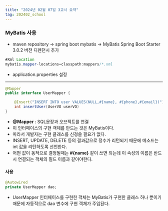 ```yaml
---
title: "2024년 02월 07일 3교시 요약"
tag: 202402_school
---
```


### MyBatis 사용

- maven repository -> spring boot mybatis -> MyBatis Spring Boot Starter 3.0.2 버전 디펜던시 추가

```java
#Xml Location
mybatis.mapper-locations=classpath:mappers/*.xml
```

- application.properties 설정

---

```java
@Mapper
public interface UserMapper {

    @Insert("INSERT INTO user VALUES(NULL,#{name}, #{phone},#{email})")
    int insertUser(UserVO userVO)
}
```
 - **@Mapper** : SQL문장과 오브젝트를 연결
 - 이 인터페이스의 구현 객체를 만드는 것은 MyBatis이다. 
 - 따라서 개발자는 구현 클래스를 신경쓸 필요가 없다.
 - INSERT, UPDATE, DELETE 등의 결과값으로 정수가 리턴되기 때문에 메소드는 int 값을 리턴하도록 선언한다.
 - 어떤 값이 동적으로 결정될때는 **#{name}** 같이 쓰면 되는데 이 속성의 이름은 반드시 연결되는 객체의 필드 이름과 같아야한다.


#### 사용

```java
@Autowired
private UserMapper dao;
```

- UserMapper 인터페이스를 구현한 객체는 MyBatis가 구현한 클래스 하나 뿐이기 때문에 자동적으로 dao 변수에 구현 객체가 주입된다.